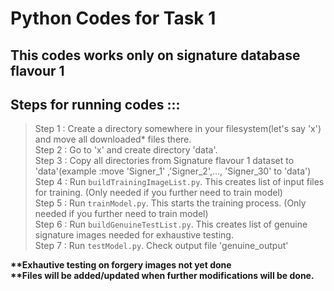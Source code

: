 # Python Codes for Task 1
## This codes works only on signature database flavour 1

## Steps for running codes :::
> Step 1 : Create a directory somewhere in your filesystem(let's say 'x') and move all downloaded\* files there.\
 Step 2 : Go to 'x'  and create directory 'data'.\
Step 3 : Copy all directories from Signature flavour 1 dataset to 'data'(example :move 'Signer_1' ,'Signer_2',..., 'Signer_30' to 'data')\
Step 4 : Run ``buildTrainingImageList.py``. This creates list of input files for training. (Only needed if you further need to train model)\
Step 5 : Run ``trainModel.py``. This starts the training process. (Only needed if you further need to train model)\
Step 6 : Run ``buildGenuineTestList.py``. This creates list of genuine signature images needed for exhaustive testing.\
Step 7 : Run ``testModel.py``. Check output file 'genuine_output'


**\*\*Exhautive testing on forgery images not yet done** \
**\*\*Files will be added/updated when further modifications will be done.**